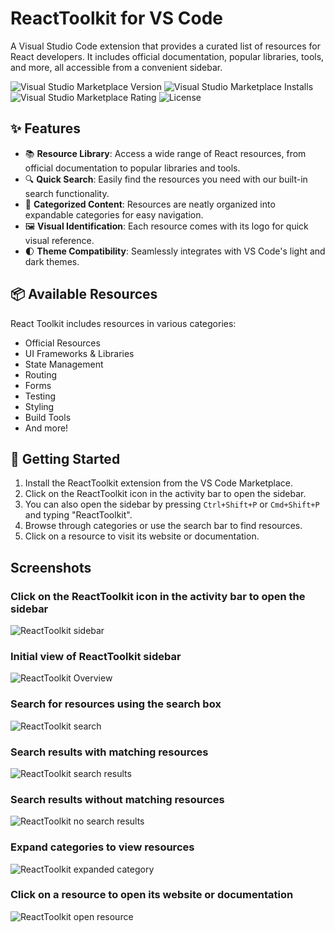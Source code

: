 # ReactToolkit for VS Code

A Visual Studio Code extension that provides a curated list of resources for React developers. It includes official documentation, popular libraries, tools, and more, all accessible from a convenient sidebar.

![Visual Studio Marketplace Version](https://img.shields.io/visual-studio-marketplace/v/drbarzaga.reacttoolkit)
![Visual Studio Marketplace Installs](https://img.shields.io/visual-studio-marketplace/i/drbarzaga.reacttoolkit)
![Visual Studio Marketplace Rating](https://img.shields.io/visual-studio-marketplace/r/drbarzaga.reacttoolkit)
![License](https://img.shields.io/badge/license-MIT-blue.svg)

## ✨ Features

- 📚 **Resource Library**: Access a wide range of React resources, from official documentation to popular libraries and tools.
- 🔍 **Quick Search**: Easily find the resources you need with our built-in search functionality.
- 📂 **Categorized Content**: Resources are neatly organized into expandable categories for easy navigation.
- 🖼️ **Visual Identification**: Each resource comes with its logo for quick visual reference.
- 🌓 **Theme Compatibility**: Seamlessly integrates with VS Code's light and dark themes.

## 📦 Available Resources

React Toolkit includes resources in various categories:

- Official Resources
- UI Frameworks & Libraries
- State Management
- Routing
- Forms
- Testing
- Styling
- Build Tools
- And more!

## 🚀 Getting Started

1. Install the ReactToolkit extension from the VS Code Marketplace.
2. Click on the ReactToolkit icon in the activity bar to open the sidebar.
3. You can also open the sidebar by pressing `Ctrl+Shift+P` or `Cmd+Shift+P` and typing "ReactToolkit".
4. Browse through categories or use the search bar to find resources.
5. Click on a resource to visit its website or documentation.

## Screenshots

### Click on the ReactToolkit icon in the activity bar to open the sidebar

![ReactToolkit sidebar](https://www.dayanperez.com/reacttoolkit/entry-point.png)

### Initial view of ReactToolkit sidebar

![ReactToolkit Overview](https://www.dayanperez.com/reacttoolkit/overview.png)

### Search for resources using the search box

![ReactToolkit search](https://www.dayanperez.com/reacttoolkit/search.png)

### Search results with matching resources

![ReactToolkit search results](https://www.dayanperez.com/reacttoolkit/search-results.png)

### Search results without matching resources

![ReactToolkit no search results](https://www.dayanperez.com/reacttoolkit/no-search-results.png)

### Expand categories to view resources

![ReactToolkit expanded category](https://www.dayanperez.com/reacttoolkit/expanding-category.png)

### Click on a resource to open its website or documentation

![ReactToolkit open resource](https://www.dayanperez.com/reacttoolkit/open-resource.png)
